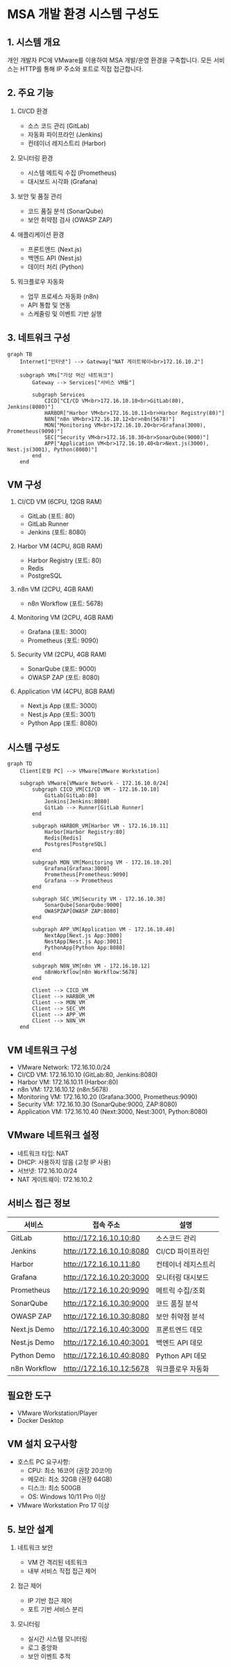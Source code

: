 # MSA 개발 환경 시스템 구성도

## 1. 시스템 개요
개인 개발자 PC에 VMware를 이용하여 MSA 개발/운영 환경을 구축합니다.
모든 서비스는 HTTP를 통해 IP 주소와 포트로 직접 접근합니다.

## 2. 주요 기능
1. CI/CD 환경
   - 소스 코드 관리 (GitLab)
   - 자동화 파이프라인 (Jenkins)
   - 컨테이너 레지스트리 (Harbor)

2. 모니터링 환경
   - 시스템 메트릭 수집 (Prometheus)
   - 대시보드 시각화 (Grafana)

3. 보안 및 품질 관리
   - 코드 품질 분석 (SonarQube)
   - 보안 취약점 검사 (OWASP ZAP)

4. 애플리케이션 환경
   - 프론트엔드 (Next.js)
   - 백엔드 API (Nest.js)
   - 데이터 처리 (Python)

5. 워크플로우 자동화
   - 업무 프로세스 자동화 (n8n)
   - API 통합 및 연동
   - 스케줄링 및 이벤트 기반 실행

## 3. 네트워크 구성
```mermaid
graph TB
    Internet["인터넷"] --> Gateway["NAT 게이트웨이<br>172.16.10.2"]
    
    subgraph VMs["가상 머신 네트워크"]
        Gateway --> Services["서비스 VM들"]
        
        subgraph Services
            CICD["CI/CD VM<br>172.16.10.10<br>GitLab(80), Jenkins(8080)"]
            HARBOR["Harbor VM<br>172.16.10.11<br>Harbor Registry(80)"]
            N8N["n8n VM<br>172.16.10.12<br>n8n(5678)"]
            MON["Monitoring VM<br>172.16.10.20<br>Grafana(3000), Prometheus(9090)"]
            SEC["Security VM<br>172.16.10.30<br>SonarQube(9000)"]
            APP["Application VM<br>172.16.10.40<br>Next.js(3000), Nest.js(3001), Python(8080)"]
        end
    end
```

## VM 구성
1. CI/CD VM (6CPU, 12GB RAM)
   - GitLab (포트: 80)
   - GitLab Runner
   - Jenkins (포트: 8080)

2. Harbor VM (4CPU, 8GB RAM)
   - Harbor Registry (포트: 80)
   - Redis
   - PostgreSQL

3. n8n VM (2CPU, 4GB RAM)
   - n8n Workflow (포트: 5678)

4. Monitoring VM (2CPU, 4GB RAM)
   - Grafana (포트: 3000)
   - Prometheus (포트: 9090)

5. Security VM (2CPU, 4GB RAM)
   - SonarQube (포트: 9000)
   - OWASP ZAP (포트: 8080)

6. Application VM (4CPU, 8GB RAM)
   - Next.js App (포트: 3000)
   - Nest.js App (포트: 3001)
   - Python App (포트: 8080)

## 시스템 구성도
```mermaid
graph TD
    Client[로컬 PC] --> VMware[VMware Workstation]
    
    subgraph VMware[VMware Network - 172.16.10.0/24]
        subgraph CICD_VM[CI/CD VM - 172.16.10.10]
            GitLab[GitLab:80]
            Jenkins[Jenkins:8080]
            GitLab --> Runner[GitLab Runner]
        end

        subgraph HARBOR_VM[Harbor VM - 172.16.10.11]
            Harbor[Harbor Registry:80]
            Redis[Redis]
            Postgres[PostgreSQL]
        end
        
        subgraph MON_VM[Monitoring VM - 172.16.10.20]
            Grafana[Grafana:3000]
            Prometheus[Prometheus:9090]
            Grafana --> Prometheus
        end
        
        subgraph SEC_VM[Security VM - 172.16.10.30]
            SonarQube[SonarQube:9000]
            OWASPZAP[OWASP ZAP:8080]
        end
        
        subgraph APP_VM[Application VM - 172.16.10.40]
            NextApp[Next.js App:3000]
            NestApp[Nest.js App:3001]
            PythonApp[Python App:8080]
        end

        subgraph N8N_VM[n8n VM - 172.16.10.12]
            n8nWorkflow[n8n Workflow:5678]
        end

        Client --> CICD_VM
        Client --> HARBOR_VM
        Client --> MON_VM
        Client --> SEC_VM
        Client --> APP_VM
        Client --> N8N_VM
    end
```

## VM 네트워크 구성
- VMware Network: 172.16.10.0/24
- CI/CD VM: 172.16.10.10 (GitLab:80, Jenkins:8080)
- Harbor VM: 172.16.10.11 (Harbor:80)
- n8n VM: 172.16.10.12 (n8n:5678)
- Monitoring VM: 172.16.10.20 (Grafana:3000, Prometheus:9090)
- Security VM: 172.16.10.30 (SonarQube:9000, ZAP:8080)
- Application VM: 172.16.10.40 (Next:3000, Nest:3001, Python:8080)

## VMware 네트워크 설정
- 네트워크 타입: NAT
- DHCP: 사용하지 않음 (고정 IP 사용)
- 서브넷: 172.16.10.0/24
- NAT 게이트웨이: 172.16.10.2

## 서비스 접근 정보
| 서비스 | 접속 주소 | 설명 |
|--------|-----------|------|
| GitLab | http://172.16.10.10:80 | 소스코드 관리 |
| Jenkins | http://172.16.10.10:8080 | CI/CD 파이프라인 |
| Harbor | http://172.16.10.11:80 | 컨테이너 레지스트리 |
| Grafana | http://172.16.10.20:3000 | 모니터링 대시보드 |
| Prometheus | http://172.16.10.20:9090 | 메트릭 수집/조회 |
| SonarQube | http://172.16.10.30:9000 | 코드 품질 분석 |
| OWASP ZAP | http://172.16.10.30:8080 | 보안 취약점 분석 |
| Next.js Demo | http://172.16.10.40:3000 | 프론트엔드 데모 |
| Nest.js Demo | http://172.16.10.40:3001 | 백엔드 API 데모 |
| Python Demo | http://172.16.10.40:8080 | Python API 데모 |
| n8n Workflow | http://172.16.10.12:5678 | 워크플로우 자동화 |

## 필요한 도구
- VMware Workstation/Player
- Docker Desktop

## VM 설치 요구사항
- 호스트 PC 요구사항:
  - CPU: 최소 16코어 (권장 20코어)
  - 메모리: 최소 32GB (권장 64GB)
  - 디스크: 최소 500GB
  - OS: Windows 10/11 Pro 이상
- VMware Workstation Pro 17 이상

## 5. 보안 설계
1. 네트워크 보안
   - VM 간 격리된 네트워크
   - 내부 서비스 직접 접근 제어

2. 접근 제어
   - IP 기반 접근 제어
   - 포트 기반 서비스 분리

3. 모니터링
   - 실시간 시스템 모니터링
   - 로그 중앙화
   - 보안 이벤트 추적